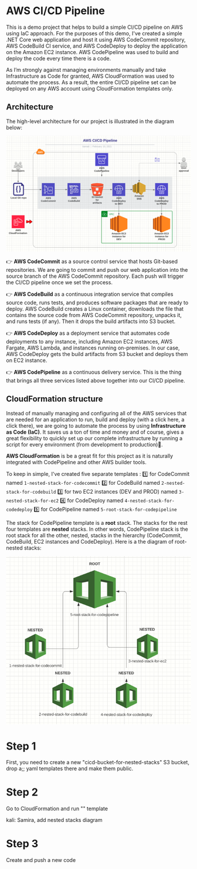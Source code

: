 # AWS CI/CD Pipeline
This is a demo project that helps to build a simple CI/CD pipeline on AWS using IaC approach. For the purposes of this demo, I've created a simple .NET Core web application and host it using AWS CodeCommit repository, AWS CodeBuild CI service, and AWS CodeDeploy to deploy the application on the Amazon EC2 instance. AWS CodePipeline was used to build and deploy the code every time there is a code.

As I’m strongly against managing environments manually and take Infrastructure as Code for granted, AWS CloudFormation was used to automate the process. As a result, the entire CI/CD pipeline set can be deployed on any AWS account using CloudFormation templates only.

## **Architecture**

The high-level architecture for our project is illustrated in the diagram below:

![architecture-pipeline](readme-images/architecture-pipeline.png)

:point_right: **AWS CodeCommit** as a source control service that hosts Git-based repositories. We are going to commit and push our web application into the source branch of the AWS CodeCommit repository. Each push will trigger the CI/CD pipeline once we set the process.

:point_right: **AWS CodeBuild** as a continuous integration service that compiles source code, runs tests, and produces software packages that are ready to deploy. AWS CodeBuild creates a Linux container, downloads the file that contains the source code from AWS CodeCommit repository, unpacks it, and runs tests (if any). Then it drops the build artifacts into S3 bucket.

:point_right: **AWS CodeDeploy** as a deployment service that automates code deployments to any instance, including Amazon EC2 instances, AWS Fargate, AWS Lambda, and instances running on-premises. In our case, AWS CodeDeploy gets the build artifacts from S3 bucket and deploys them on EC2 instance.

:point_right: **AWS CodePipeline** as a continuous delivery service. This is the thing that brings all three services listed above together into our CI/CD pipeline.


## **CloudFormation structure**

Instead of manually managing and configuring all of the AWS services that are needed for an application to run, build and deploy (with a click here, a click there), we are going to automate the process by using **Infrastructure as Code (IaC)**. It saves us a ton of time and money and of course, gives a great flexibility to quickly set up our complete infrastructure by running a script for every environment (from development to production):blue_heart:.

**AWS CloudFormation** is be a great fit for this project as it is naturally integrated with CodePipeline and other AWS builder tools.

To keep in simple, I've created five separate templates :
:one: for CodeCommit named `1-nested-stack-for-codecommit`
:two: for CodeBuild named `2-nested-stack-for-codebuild`
:three: for two EC2 instances (DEV and PROD) named `3-nested-stack-for-ec2`
:four: for CodeDeploy named `4-nested-stack-for-codedeploy`
:five: for CodePipeline named `5-root-stack-for-codepipeline` 

The stack for CodePipeline template is a **root** stack. The stacks for the rest four templates are **nested** stacks. In other words, CodePipeline stack is the root stack for all the other, nested, stacks in the hierarchy (CodeCommit, CodeBuild, EC2 instances and CodeDeploy). Here is a the diagram of root-nested stacks:

![stack-structure](readme-images/stack-structure.png)







# Step 1
First, you need to create a new "cicd-bucket-for-nested-stacks" S3 bucket, drop a;; yaml templates there and make them public.

# Step 2
Go to CloudFormation and run "" template

kali: Samira, add nested stacks diagram 

# Step 3
Create and push a new code
